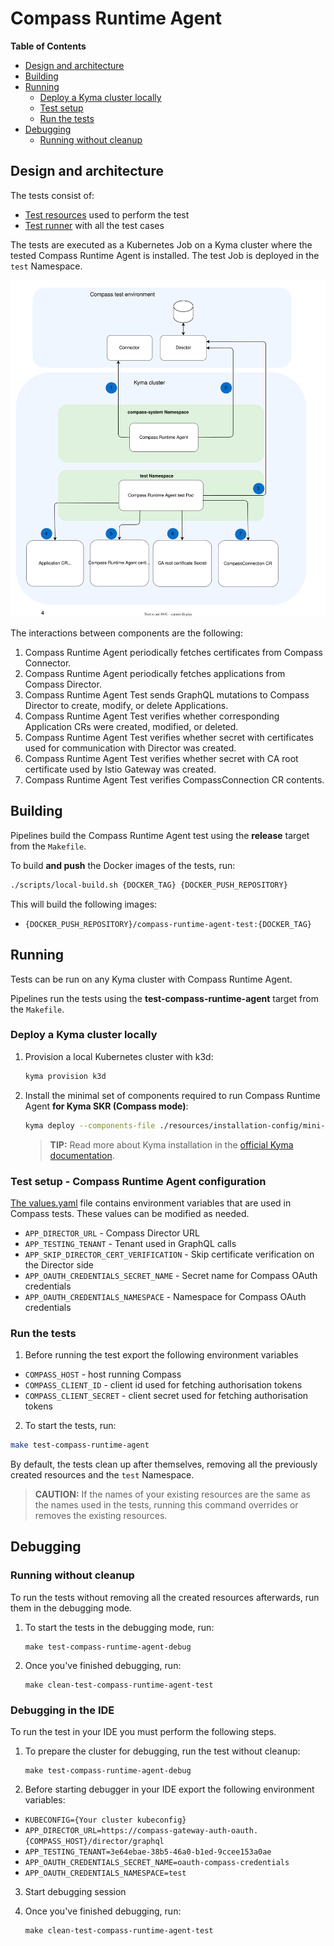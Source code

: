 # Compass Runtime Agent

**Table of Contents**

- [Design and architecture](#design-and-architecture)
- [Building](#building)
- [Running](#running)
  - [Deploy a Kyma cluster locally](#deploy-a-kyma-cluster-locally)
  - [Test setup](#test-setup---compass-runtime-agent-configuration)
  - [Run the tests](#run-the-tests)
- [Debugging](#debugging)
  - [Running without cleanup](#running-without-cleanup)

## Design and architecture

The tests consist of:
- [Test resources](../resources/charts/compass-runtime-agent-test/) used to perform the test
- [Test runner](../test/application-connectivity-validator/) with all the test cases

The tests are executed as a Kubernetes Job on a Kyma cluster where the tested Compass Runtime Agent is installed. The test Job is deployed in the `test` Namespace.

![Compass Runtime Agent tests architecture](assets/compass-runtime-agent-tests-architecture.svg)

The interactions between components are the following:

1. Compass Runtime Agent periodically fetches certificates from Compass Connector.
2. Compass Runtime Agent periodically fetches applications from Compass Director.
3. Compass Runtime Agent Test sends GraphQL mutations to Compass Director to create, modify, or delete Applications.
4. Compass Runtime Agent Test verifies whether corresponding Application CRs were created, modified, or deleted.
5. Compass Runtime Agent Test verifies whether secret with certificates used for communication with Director was created.
6. Compass Runtime Agent Test verifies whether secret with CA root certificate used by Istio Gateway was created.
7. Compass Runtime Agent Test verifies CompassConnection CR contents.

## Building

Pipelines build the Compass Runtime Agent test using the **release** target from the `Makefile`.

To build **and push** the Docker images of the tests, run:

``` sh
./scripts/local-build.sh {DOCKER_TAG} {DOCKER_PUSH_REPOSITORY}
```

This will build the following images:
- `{DOCKER_PUSH_REPOSITORY}/compass-runtime-agent-test:{DOCKER_TAG}`

## Running

Tests can be run on any Kyma cluster with Compass Runtime Agent.

Pipelines run the tests using the **test-compass-runtime-agent** target from the `Makefile`.

### Deploy a Kyma cluster locally

1. Provision a local Kubernetes cluster with k3d:
   ```sh
   kyma provision k3d
   ```

2. Install the minimal set of components required to run Compass Runtime Agent **for Kyma SKR (Compass mode)**:

    ```bash
    kyma deploy --components-file ./resources/installation-config/mini-kyma-skr.yaml --value global.disableLegacyConnectivity=true
    ```

   >**TIP:** Read more about Kyma installation in the [official Kyma documentation](https://kyma-project.io/docs/kyma/latest/02-get-started/01-quick-install/#install-kyma).

### Test setup - Compass Runtime Agent configuration

[The values.yaml](../resources/charts/compass-runtime-agent-test/values.yaml) file contains environment variables that are used in Compass tests. These values can be modified as needed.

- `APP_DIRECTOR_URL` - Compass Director URL
- `APP_TESTING_TENANT` - Tenant used in GraphQL calls
- `APP_SKIP_DIRECTOR_CERT_VERIFICATION` - Skip certificate verification on the Director side
- `APP_OAUTH_CREDENTIALS_SECRET_NAME` - Secret name for Compass OAuth credentials
- `APP_OAUTH_CREDENTIALS_NAMESPACE` - Namespace for Compass OAuth credentials

### Run the tests

1. Before running the test export the following environment variables
- `COMPASS_HOST` - host running Compass 
- `COMPASS_CLIENT_ID` - client id used for fetching authorisation tokens
- `COMPASS_CLIENT_SECRET` - client secret used for fetching authorisation tokens 

2. To start the tests, run:

``` sh
make test-compass-runtime-agent
```

By default, the tests clean up after themselves, removing all the previously created resources and the `test` Namespace.

> **CAUTION:** If the names of your existing resources are the same as the names used in the tests, running this command overrides or removes the existing resources.

## Debugging

### Running without cleanup

To run the tests without removing all the created resources afterwards, run them in the debugging mode.

1. To start the tests in the debugging mode, run:

   ``` shell
   make test-compass-runtime-agent-debug
   ```

2. Once you've finished debugging, run:

   ``` shell
   make clean-test-compass-runtime-agent-test
   ```
### Debugging in the IDE

To run the test in your IDE you must perform the following steps.

1. To prepare the cluster for debugging, run the test without cleanup:

   ``` shell
   make test-compass-runtime-agent-debug
   ```

2. Before starting debugger in your IDE export the following environment variables:
- `KUBECONFIG={Your cluster kubeconfig}`
- `APP_DIRECTOR_URL=https://compass-gateway-auth-oauth.{COMPASS_HOST}/director/graphql`
- `APP_TESTING_TENANT=3e64ebae-38b5-46a0-b1ed-9ccee153a0ae`
- `APP_OAUTH_CREDENTIALS_SECRET_NAME=oauth-compass-credentials`
- `APP_OAUTH_CREDENTIALS_NAMESPACE=test`

3. Start debugging session

4. Once you've finished debugging, run:

   ``` shell
   make clean-test-compass-runtime-agent-test
   ```